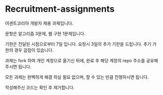 # Recruitment-assignments
어센트코리아 개발자 채용 과제입니다.

문항은 알고리즘 3문제, 웹 구현 1문제입니다.

기한은 전달된 시점으로부터 7일 입니다. 요청시 3일의 추가 기한을 드립니다. 추기 가한의 경우 감점이 있습니다.

과제는 fork 하여 개인 계정으로 옮기신 뒤에, 완료 후 해당 계정의 repo 주소를 공유해주시면 됩니다.

모든 과제는 완벽하게 해결 하실 필요 없으며, 할 수 있는 만큼 진행하시면 됩니다.

작성해주신 코드는 확인 후 제거합니다.
